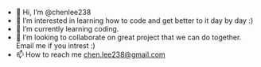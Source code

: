 - 👋 Hi, I’m @chenlee238
- 👀 I’m interested in learning how to code and get better to it day by day :)
- 🌱 I’m currently learning coding. 
- 💞️ I’m looking to collaborate on great project that we can do together. Email me if you intrest :)
- 📫 How to reach me chen.lee238@gmail.com 

<!---
chenlee238/chenlee238 is a ✨ special ✨ repository because its `README.md` (this file) appears on your GitHub profile.
You can click the Preview link to take a look at your changes.
--->
